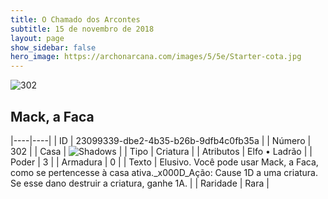 ```yaml
---
title: O Chamado dos Arcontes
subtitle: 15 de novembro de 2018
layout: page
show_sidebar: false
hero_image: https://archonarcana.com/images/5/5e/Starter-cota.jpg
---
```


![302](https://cdn.keyforgegame.com/media/card_front/pt/341_302_RP49F4QFW3FM_pt.png)

## Mack, a Faca

|----|----|
| ID | 23099339-dbe2-4b35-b26b-9dfb4c0fb35a |
| Número | 302 |
| Casa | ![Shadows](https://archonarcana.com/images/thumb/e/ee/Shadows.png/22px-Shadows.png "Sombras") |
| Tipo | Criatura |
| Atributos | Elfo • Ladrão |
| Poder | 3 |
| Armadura | 0 |
| Texto | Elusivo.  Você pode usar Mack, a Faca, como se pertencesse à casa ativa._x000D_Ação: Cause 1D a uma criatura. Se esse dano destruir a criatura, ganhe 1A. |
| Raridade | Rara |
